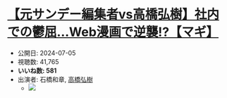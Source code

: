 # [【元サンデー編集者vs高橋弘樹】社内での鬱屈…Web漫画で逆襲!?【マギ】](https://www.youtube.com/watch?v=7CO4km8yNtw)
-   公開日: 2024-07-05
-   視聴数: 41,765
-   **いいね数: 581**
-   出演者: 石橋和章, [高橋弘樹](/rehacq_fan/people/高橋弘樹 "wikilink")
    - [![](https://img.youtube.com/vi/7CO4km8yNtw/hqdefault.jpg)](https://www.youtube.com/watch?v=7CO4km8yNtw)
